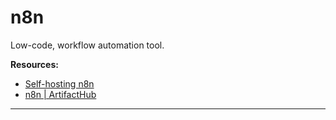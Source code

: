 # n8n

Low-code, workflow automation tool.

**Resources:**

- [Self-hosting n8n][n8n-self-hosting]
- [n8n | ArtifactHub][artifacthub-n8n]

---

[artifacthub-n8n]: https://artifacthub.io/packages/helm/open-8gears/n8n
[n8n-self-hosting]: https://docs.n8n.io/hosting/
